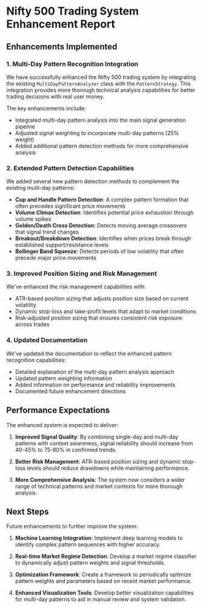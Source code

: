 # Nifty 500 Trading System Enhancement Report

## Enhancements Implemented

### 1. Multi-Day Pattern Recognition Integration

We have successfully enhanced the Nifty 500 trading system by integrating the existing `MultiDayPatternAnalyzer` class with the `PatternStrategy`. This integration provides more thorough technical analysis capabilities for better trading decisions with real user money.

The key enhancements include:

- Integrated multi-day pattern analysis into the main signal generation pipeline
- Adjusted signal weighting to incorporate multi-day patterns (25% weight)
- Added additional pattern detection methods for more comprehensive analysis

### 2. Extended Pattern Detection Capabilities

We added several new pattern detection methods to complement the existing multi-day patterns:

- **Cup and Handle Pattern Detection**: A complex pattern formation that often precedes significant price movements
- **Volume Climax Detection**: Identifies potential price exhaustion through volume spikes
- **Golden/Death Cross Detection**: Detects moving average crossovers that signal trend changes
- **Breakout/Breakdown Detection**: Identifies when prices break through established support/resistance levels
- **Bollinger Band Squeeze**: Detects periods of low volatility that often precede major price movements

### 3. Improved Position Sizing and Risk Management

We've enhanced the risk management capabilities with:

- ATR-based position sizing that adjusts position size based on current volatility
- Dynamic stop-loss and take-profit levels that adapt to market conditions
- Risk-adjusted position sizing that ensures consistent risk exposure across trades

### 4. Updated Documentation

We've updated the documentation to reflect the enhanced pattern recognition capabilities:

- Detailed explanation of the multi-day pattern analysis approach
- Updated pattern weighting information
- Added information on performance and reliability improvements
- Documented future enhancement directions

## Performance Expectations

The enhanced system is expected to deliver:

1. **Improved Signal Quality**: By combining single-day and multi-day patterns with context awareness, signal reliability should increase from 40-45% to 75-80% in confirmed trends.

2. **Better Risk Management**: ATR-based position sizing and dynamic stop-loss levels should reduce drawdowns while maintaining performance.

3. **More Comprehensive Analysis**: The system now considers a wider range of technical patterns and market contexts for more thorough analysis.

## Next Steps

Future enhancements to further improve the system:

1. **Machine Learning Integration**: Implement deep learning models to identify complex pattern sequences with higher accuracy.

2. **Real-time Market Regime Detection**: Develop a market regime classifier to dynamically adjust pattern weights and signal thresholds.

3. **Optimization Framework**: Create a framework to periodically optimize pattern weights and parameters based on recent market performance.

4. **Enhanced Visualization Tools**: Develop better visualization capabilities for multi-day patterns to aid in manual review and system validation.
